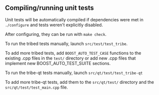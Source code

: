 Compiling/running unit tests
------------------------------------

Unit tests will be automatically compiled if dependencies were met in `./configure`
and tests weren't explicitly disabled.

After configuring, they can be run with `make check`.

To run the tribed tests manually, launch `src/test/test_tribe`.

To add more tribed tests, add `BOOST_AUTO_TEST_CASE` functions to the existing
.cpp files in the `test/` directory or add new .cpp files that
implement new BOOST_AUTO_TEST_SUITE sections.

To run the tribe-qt tests manually, launch `src/qt/test/test_tribe-qt`

To add more tribe-qt tests, add them to the `src/qt/test/` directory and
the `src/qt/test/test_main.cpp` file.
